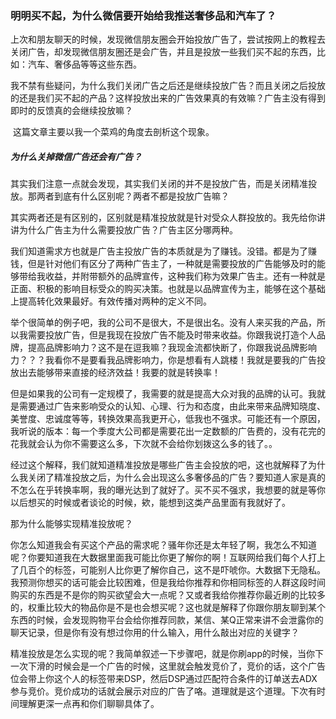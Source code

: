 ### 明明买不起，为什么微信要开始给我推送奢侈品和汽车了？



​		上次和朋友聊天的时候，发现微信朋友圈会开始投放广告了，尝试按网上的教程去关闭广告，却发现微信朋友圈还是会广告，并且是投放一些我们买不起的东西，比如：汽车、奢侈品等等这些东西。

​		我不禁有些疑问，为什么我们关闭广告之后还是继续投放广告？而且关闭之后投放的还是我们买不起的产品？这样投放出来的广告效果真的有效嘛？广告主没有得到即时的反馈真的会继续投放嘛？



​	这篇文章主要以我一个菜鸡的角度去剖析这个现象。

##### 	为什么关掉微信广告还会有广告？

​	其实我们注意一点就会发现，其实我们关闭的并不是投放广告，而是关闭精准投放。那两者到底有什么区别呢？两者不都是投放广告嘛？

​	其实两者还是有区别的，区别就是精准投放就是针对受众人群投放的。我先给你讲讲为什么广告主为什么需要投放广告？广告主区分哪两种。

​		我们知道需求方也就是广告主投放广告的本质就是为了赚钱。没错。都是为了赚钱，但是针对他们有区分了两种广告主了，一种就是需要投放的广告能够及时的能够带给我收益，并附带额外的品牌宣传，这种我们称为效果广告主。还有一种就是正面、积极的影响目标受众的购买决策。也就是以品牌宣传为主，能够在这个基础上提高转化效果最好。有效传播对两种的定义不同。

​		举个很简单的例子吧，我的公司不是很大，不是很出名。没有人来买我的产品，所以我需要投放广告，但是我现在投放广告不能及时带来收益。你跟我说打造个人品牌，提高品牌影响力？这不是在逗我嘛？我现金流都快断了，你跟我说品牌影响力？？？我看你不是要看我品牌影响力，你是想看有人跳楼！我就是要我的广告投放出去能够带来直接的经济效益！我要的就是转换率！

​		但是如果我的公司有一定规模了，我需要的就是提高大众对我的品牌的认可。我就是需要通过广告来影响受众的认知、心理、行为和态度，由此来带来品牌知晓度、美誉度、忠诚度等等，转换效果高我更开心，低我也不强求。可能还有一个原因，我听说的版本：每一个季度大公司都是需要花出一定数额的广告费的，没有花完的花我就会认为你不需要这么多，下次就不会给你划拨这么多的钱了。。

​		经过这个解释，我们就知道精准投放是哪些广告主会投放的吧，这也就解释了为什么我关闭了精准投放之后，为什么会出现这么多奢侈品的广告？要知道人家是真的不怎么在乎转换率啊，我的曝光达到了就好了。买不买不强求，我想要的就是等你以后想买的时候或者谈论的时候，欸，能想到这类产品里面有我就好了。

那为什么能够实现精准投放呢？

​		你怎么知道我会有买这个产品的需求呢？骚年你还是太年轻了啊，我怎么不知道呢？你要知道我在大数据里面我可能比你更了解你的啊！互联网给我们每个人打上了几百个的标签，可能别人比你更了解你自己，这不是吓唬你。大数据下无隐私。我预测你想买的话可能会比较困难，但是我给你推荐和你相同标签的人群这段时间购买的东西是不是你的购买欲望会大一点呢？又或者我给你推荐你最近刷的比较多的，权重比较大的物品你是不是也会想买呢？这也就是解释了你跟你朋友聊到某个东西的时候，会发现购物平台会给你推荐同款，某信、某Q正常来讲不会泄露你的聊天记录，但是你有没有想过你用的什么输入，用什么敲出对应的关键字？

精准投放是怎么实现的呢？我简单叙述一下步骤吧，就是你刷app的时候，当你下一次下滑的时候会是一个广告的时候，这里就会触发竞价了，竞价的话，这个广告位会带上你这个人的标签带来DSP，然后DSP通过匹配符合条件的订单送去ADX参与竞价。竞价成功的话就会展示对应的广告了咯。道理就是这个道理。下次有时间理解更深一点再和你们聊聊具体了。















